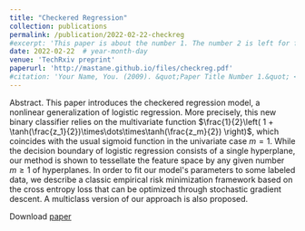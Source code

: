 ```yaml
---
title: "Checkered Regression"
collection: publications
permalink: /publication/2022-02-22-checkreg
#excerpt: 'This paper is about the number 1. The number 2 is left for future work.'
date: 2022-02-22  # year-month-day
venue: 'TechRxiv preprint'
paperurl: 'http://mastane.github.io/files/checkreg.pdf'
#citation: 'Your Name, You. (2009). &quot;Paper Title Number 1.&quot; <i>Journal 1</i>. 1(1).'
---
```

Abstract. This paper introduces the checkered regression model, a nonlinear generalization of logistic regression.
More precisely, this new binary classifier relies on the multivariate function $\frac{1}{2}\left( 1 + \tanh(\frac{z_1}{2})\times\dots\times\tanh(\frac{z_m}{2}) \right)$,
which coincides with the usual sigmoid function in the univariate case $m=1$.
While the decision boundary of logistic regression consists of a single hyperplane, our method is shown to tessellate the feature space by
any given number $m\ge 1$ of hyperplanes.
In order to fit our model's parameters to some labeled data, we describe a classic empirical risk minimization framework based on
the cross entropy loss that can be optimized through stochastic gradient descent.
A multiclass version of our approach is also proposed.

Download [paper](http://mastane.github.io/files/checkreg.pdf)
